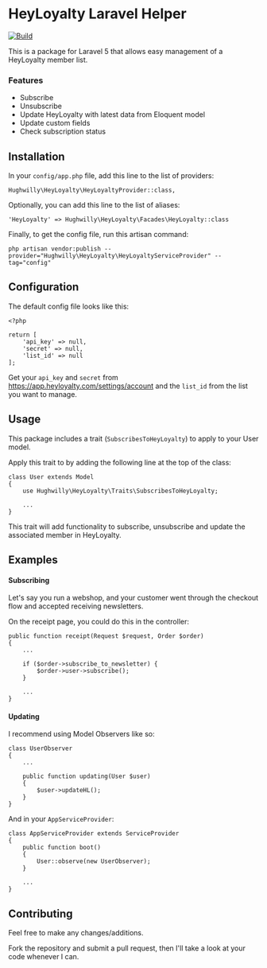 # HeyLoyalty Laravel Helper
[![Build](https://travis-ci.org/hughwilly/heyloyalty.svg?branch=develop)](https://travis-ci.org/hughwilly/heyloyalty)

This is a package for Laravel 5 that allows easy management of a HeyLoyalty member list.

### Features
* Subscribe
* Unsubscribe
* Update HeyLoyalty with latest data from Eloquent model
* Update custom fields
* Check subscription status

## Installation
In your `config/app.php` file, add this line to the list of providers:

```
Hughwilly\HeyLoyalty\HeyLoyaltyProvider::class,
```

Optionally, you can add this line to the list of aliases:

```
'HeyLoyalty' => Hughwilly\HeyLoyalty\Facades\HeyLoyalty::class
```

Finally, to get the config file, run this artisan command:

```
php artisan vendor:publish --provider="Hughwilly\HeyLoyalty\HeyLoyaltyServiceProvider" --tag="config"
```

## Configuration
The default config file looks like this:

```
<?php

return [
    'api_key' => null,
    'secret' => null,
    'list_id' => null
];
```

Get your `api_key` and `secret` from https://app.heyloyalty.com/settings/account and the `list_id` from the list you want to manage.

## Usage
This package includes a trait (`SubscribesToHeyLoyalty`) to apply to your User model.

Apply this trait to by adding the following line at the top of the class:

```
class User extends Model
{
    use Hughwilly\HeyLoyalty\Traits\SubscribesToHeyLoyalty;
    
    ...
}
```

This trait will add functionality to subscribe, unsubscribe and update the associated member in HeyLoyalty.

## Examples

#### Subscribing
Let's say you run a webshop, and your customer went through the checkout flow and accepted receiving newsletters.

On the receipt page, you could do this in the controller:

```
public function receipt(Request $request, Order $order)
{
    ...
    
    if ($order->subscribe_to_newsletter) {
        $order->user->subscribe();
    }
    
    ...
}
```

#### Updating
I recommend using Model Observers like so:

```
class UserObserver
{
    ...
    
    public function updating(User $user)
    {
        $user->updateHL();
    }
}
```

And in  your `AppServiceProvider`:

```
class AppServiceProvider extends ServiceProvider
{
    public function boot()
    {
        User::observe(new UserObserver);
    }
    
    ...
}
```

## Contributing
Feel free to make any changes/additions.

Fork the repository and submit a pull request, then I'll take a look at your code whenever I can.
